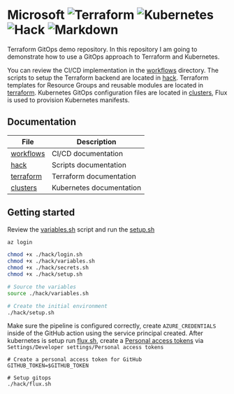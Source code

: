# Microsoft ![Terraform](https://github.com/MarkWarnekeMe/Microsoft/workflows/Terraform/badge.svg?branch=main) ![Kubernetes](https://github.com/MarkWarnekeMe/Microsoft/workflows/Kubernetes/badge.svg?branch=main) ![Hack](https://github.com/MarkWarnekeMe/Microsoft/workflows/Hack/badge.svg?branch=main) ![Markdown](https://github.com/MarkWarnekeMe/Microsoft/workflows/Markdown/badge.svg?branch=main)

Terraform GitOps demo repository.
In this repository I am going to demonstrate how to use a GitOps approach to Terraform and Kubernetes.

You can review the CI/CD implementation in the [workflows](./workflows/) directory.
The scripts to setup the Terraform backend are located in [hack](../hack/).
Terraform templates for Resource Groups and reusable modules are located in [terraform](../terraform/).
Kubernetes GitOps configuration files are located in [clusters](../clusters/), Flux is used to provision Kubernetes manifests.

## Documentation

| File                       | Description              |
| -------------------------- | ------------------------ |
| [workflows](./workflows/)  | CI/CD documentation      |
| [hack](../hack/)           | Scripts documentation    |
| [terraform](../terraform/) | Terraform documentation  |
| [clusters](../clusters/)   | Kubernetes documentation |


## Getting started

Review the [variables.sh](https://github.com/MarkWarnekeMe/Microsoft/blob/main/hack/variables.sh) script and run the [setup.sh](https://github.com/MarkWarnekeMe/Microsoft/blob/main/hack/setup.sh)

```sh
az login

chmod +x ./hack/login.sh
chmod +x ./hack/variables.sh
chmod +x ./hack/secrets.sh
chmod +x ./hack/setup.sh

# Source the variables
source ./hack/variables.sh

# Create the initial environment
./hack/setup.sh
```

Make sure the pipeline is configured correctly, create `AZURE_CREDENTIALS` inside of the GitHub action using the service principal created.
After kubernetes is setup run [flux.sh](https://github.com/MarkWarnekeMe/Microsoft/blob/main/hack/flux.sh), create a [Personal access tokens](https://github.com/settings/tokens/new) via `Settings/Developer settings/Personal access tokens`

```
# Create a personal access token for GitHub 
GITHUB_TOKEN=$GITHUB_TOKEN

# Setup gitops
./hack/flux.sh
```
